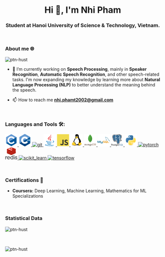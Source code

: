<h1 align="center">Hi 👋, I'm Nhi Pham</h1>
<h3 align="center">Student at Hanoi University of Science & Technology, Vietnam.</h3>

<br>

### About me 🌐
<p align="left"> <img src="https://komarev.com/ghpvc/?username=ptn-hust&label=Profile%20views&color=0e75b6&style=flat" alt="ptn-hust" /> </p>

- 🌱 I’m currently working on **Speech Processing**, mainly in **Speaker Recognition**, **Automatic Speech Recognition**, and other speech-related tasks. I'm now expanding my knowledge by learning more about **Natural Language Processing (NLP)** to better understand the meaning behind the speech.

- 📫 How to reach me **nhi.phamt2002@gmail.com**

<br>

### Languages and Tools 🛠️:

<p align="left"> <a href="https://www.cprogramming.com/" target="_blank" rel="noreferrer"> <img src="https://raw.githubusercontent.com/devicons/devicon/master/icons/c/c-original.svg" alt="c" width="40" height="40"/> </a> <a href="https://www.w3schools.com/cpp/" target="_blank" rel="noreferrer"> <img src="https://raw.githubusercontent.com/devicons/devicon/master/icons/cplusplus/cplusplus-original.svg" alt="cplusplus" width="40" height="40"/> </a> <a href="https://git-scm.com/" target="_blank" rel="noreferrer"> <img src="https://www.vectorlogo.zone/logos/git-scm/git-scm-icon.svg" alt="git" width="40" height="40"/> </a> <a href="https://www.java.com" target="_blank" rel="noreferrer"> <img src="https://raw.githubusercontent.com/devicons/devicon/master/icons/java/java-original.svg" alt="java" width="40" height="40"/> </a> <a href="https://developer.mozilla.org/en-US/docs/Web/JavaScript" target="_blank" rel="noreferrer"> <img src="https://raw.githubusercontent.com/devicons/devicon/master/icons/javascript/javascript-original.svg" alt="javascript" width="40" height="40"/> </a> <a href="https://www.linux.org/" target="_blank" rel="noreferrer"> <img src="https://raw.githubusercontent.com/devicons/devicon/master/icons/linux/linux-original.svg" alt="linux" width="40" height="40"/> </a> <a href="https://www.mongodb.com/" target="_blank" rel="noreferrer"> <img src="https://raw.githubusercontent.com/devicons/devicon/master/icons/mongodb/mongodb-original-wordmark.svg" alt="mongodb" width="40" height="40"/> </a> <a href="https://www.mysql.com/" target="_blank" rel="noreferrer"> <img src="https://raw.githubusercontent.com/devicons/devicon/master/icons/mysql/mysql-original-wordmark.svg" alt="mysql" width="40" height="40"/> </a> <a href="https://www.postgresql.org" target="_blank" rel="noreferrer"> <img src="https://raw.githubusercontent.com/devicons/devicon/master/icons/postgresql/postgresql-original-wordmark.svg" alt="postgresql" width="40" height="40"/> </a> <a href="https://www.python.org" target="_blank" rel="noreferrer"> <img src="https://raw.githubusercontent.com/devicons/devicon/master/icons/python/python-original.svg" alt="python" width="40" height="40"/> </a> <a href="https://pytorch.org/" target="_blank" rel="noreferrer"> <img src="https://www.vectorlogo.zone/logos/pytorch/pytorch-icon.svg" alt="pytorch" width="40" height="40"/> </a> <a href="https://redis.io" target="_blank" rel="noreferrer"> <img src="https://raw.githubusercontent.com/devicons/devicon/master/icons/redis/redis-original-wordmark.svg" alt="redis" width="40" height="40"/> </a> <a href="https://scikit-learn.org/" target="_blank" rel="noreferrer"> <img src="https://upload.wikimedia.org/wikipedia/commons/0/05/Scikit_learn_logo_small.svg" alt="scikit_learn" width="40" height="40"/> </a> <a href="https://www.tensorflow.org" target="_blank" rel="noreferrer"> <img src="https://www.vectorlogo.zone/logos/tensorflow/tensorflow-icon.svg" alt="tensorflow" width="40" height="40"/> </a> </p>

<br>

### Certifications 📜
- **Coursera:** Deep Learning, Machine Learning, Mathematics for ML Specializations

<br>

### Statistical Data 

<p><img align="center" src="https://github-readme-stats.vercel.app/api/top-langs?username=ptn-hust&show_icons=true&locale=en&layout=compact" alt="ptn-hust" bg_color=#808080/></p>

<!-- <br>

<p>&nbsp;<img align="center" src="https://github-readme-stats.vercel.app/api?username=ptn-hust&show_icons=true&locale=en" alt="ptn-hust" /></p> -->

<br>

<p><img align="center" src="https://github-readme-streak-stats.herokuapp.com/?user=ptn-hust&" alt="ptn-hust" /></p>
